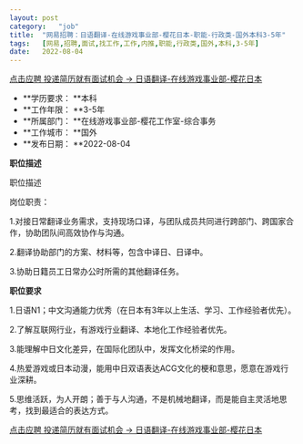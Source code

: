 ```yaml
---
layout:	post
category:	"job"
title:	"网易招聘：日语翻译-在线游戏事业部-樱花日本-职能-行政类-国外本科3-5年"
tags:	[网易,招聘,面试,找工作,工作,内推,职能,行政类,国外,本科,3-5年]
date:	2022-08-04
---
```


[点击应聘 投递简历就有面试机会 ->  日语翻译-在线游戏事业部-樱花日本](http://mobile.bole.netease.com/bole/boleDetail?id=42004&employeeId=346f03c3cda5f04c&key=all)



- **学历要求： **本科
- **工作年限： **3-5年
- **所属部门： **在线游戏事业部-樱花工作室-综合事务
- **工作城市： **国外
- **发布日期： **2022-08-04



**职位描述**

职位描述

岗位职责：

1.对接日常翻译业务需求，支持现场口译，与团队成员共同进行跨部门、跨国家合作，协助团队间高效协作与沟通。

2.翻译协助部门的方案、材料等，包含中译日、日译中。

3.协助日籍员工日常办公时所需的其他翻译任务。





**职位要求**

1.日语N1；中文沟通能力优秀（在日本有3年以上生活、学习、工作经验者优先）。

2.了解互联网行业，有游戏行业翻译、本地化工作经验者优先。

3.能理解中日文化差异，在国际化团队中，发挥文化桥梁的作用。

4.热爱游戏或日本动漫，能用中日双语表达ACG文化的梗和意思，愿意在游戏行业深耕。

5.思维活跃，为人开朗；善于与人沟通，不是机械地翻译，而是能自主灵活地思考，找到最适合的表达方式。



[点击应聘 投递简历就有面试机会 ->  日语翻译-在线游戏事业部-樱花日本](http://mobile.bole.netease.com/bole/boleDetail?id=42004&employeeId=346f03c3cda5f04c&key=all)